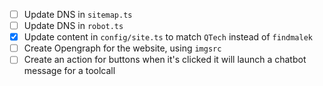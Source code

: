 - [ ] Update DNS in `sitemap.ts`
- [ ] Update DNS in `robot.ts`
- [x] Update content in `config/site.ts` to match `QTech` instead of `findmalek`
- [ ] Create Opengraph for the website, using `imgsrc`
- [ ] Create an action for buttons when it's clicked it will launch a chatbot message for a toolcall
